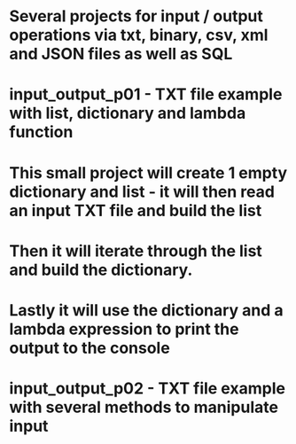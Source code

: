 # Several projects for input / output operations via txt, binary, csv, xml and JSON files as well as SQL
#
# input_output_p01 - TXT file example with list, dictionary and lambda function
#
# This small project will create 1 empty dictionary and list - it will then read an input TXT file and build the list
# Then it will iterate through the list and build the dictionary.
# Lastly it will use the dictionary and a lambda expression to print the output to the console
#
#  input_output_p02 - TXT file example with several methods to manipulate input
#
#


